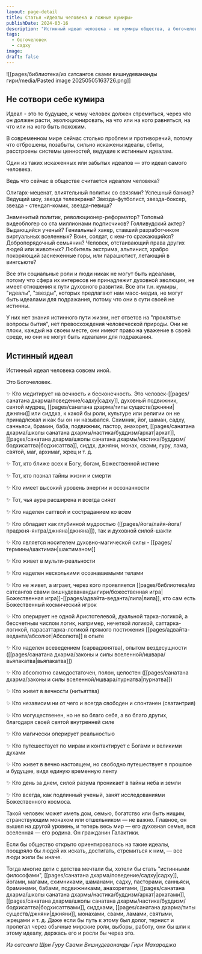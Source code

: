 ```yaml
---
layout: page-detail
title: Статья «Идеалы человека и ложные кумиры»
publishDate: 2024-03-16
description: "Истинный идеал человека - не кумиры общества, а богочеловек: садху, святой, мудрец, достигший единства с Божественным, обладающий мудростью, силой, состраданием и внутренней свободой. Современные социальные идеалы не ведут к духовной эволюции, только подлинный духовный путь раскрывает высший смысл и потенциал человека. Общество, ориентированное на такие идеалы, способно преобразиться и привести людей к истинному развитию."
tags:
  - богочеловек
  - садху
image: 
draft: false
---
```

![[pages/библиотека/из сатсангов свами вишнудевананды гири/media/Pasted image 20250505163726.png]]
  
## Не сотвори себе кумира 

 Идеал - это то будущее, к чему человек должен стремиться, через что он должен расти, эволюционировать, на что или на кого равняться, на что или на кого быть похожим.

 В современном мире сейчас столько проблем и противоречий, потому что отброшены, позабыты, сильно искажены идеалы, сбиты, расстроены системы ценностей, ведущие к истинным идеалам.

 Один из таких искаженных или забытых идеалов — это идеал самого человека.

 Ведь что сейчас в обществе считается идеалом человека?

 Олигарх-меценат, влиятельный политик со связями? Успешный банкир? Ведущий шоу, звезда телеэкрана? Звезда-футболист, звезда-боксер, звезда - стендап-комик, звезда-певица?

 Знаменитый политик, революционер-реформатор? Топовый видеоблогер со ста миллионами подписчиков? Голливудский актер? Выдающийся ученый? Гениальный хакер, ставший разработчиком виртуальных вселенных? Воин, солдат, с кем-то сражающийся? Добропорядочный семьянин? Человек, отстаивающий права других людей или животных? Любитель экстрима, альпинист, храбро покоряющий заснеженные горы, или парашютист, летающий в вингсьюте?

 Все эти социальные роли и люди никак не могут быть идеалами, потому что сфера их интересов не принадлежит духовной эволюции, не имеет отношения к пути духовного развития. Все эти т.н. кумиры, "идеалы", "звезды", которых предлагают нам масс-медиа, не могут быть идеалами для подражания, потому что они в сути своей не истинны.

 У них нет знания истинного пути жизни, нет ответов на "проклятые вопросы бытия", нет превосхождения человеческой природы. Они не плохи, каждый на своем месте, они имеют право на уважение в своей среде, но они не могут быть идеалами для подражания.

## Истинный идеал

 Истинный идеал человека совсем иной.

 Это Богочеловек.

 ✨ Кто медитирует на вечность и бесконечность. Это человек-[[pages/санатана дхарма/поведение/садху|садху]], духовный подвижник, святой мудрец, [[pages/санатана дхарма/типы существ/джняни|джняни]] или сиддха, к какой бы роли, культуре или религии он не принадлежал и как бы он ни назывался. Схимник, йог, шаман, садху, санньяси, брамин, баба, подвижник, пастор, анахорет, [[pages/санатана дхарма/школы санатана дхармы/настика/буддизм/архат|архат]], [[pages/санатана дхарма/школы санатана дхармы/настика/буддизм/бодхисаттва|бодхисаттва]], сиддх, джняни, монах, свами, гуру, лама, святой, маг, архимаг, жрец и т. д.

 ✨ Тот, кто ближе всех к Богу, богам, Божественной истине

 ✨ Тот, кто познал тайны жизни и смерти

 ✨ Кто имеет высокий уровень энергии и осознанности

 ✨ Тот, чья аура расширена и всегда сияет

 ✨ Кто наделен саттвой и состраданием ко всем

 ✨ Кто обладает как глубинной мудростью ([[pages/йога/лайя-йога/праджня-янтра/джняна|джняна]]), так и духовной силой-шакти

 ✨ Кто является носителем духовно-магической силы - [[pages/термины/шактиман|шактиманом]]

 ✨ Кто живет в мульти-реальности

 ✨ Кто наделен несколькими осознаваемыми телами

 ✨ Кто не живет, а играет, через кого проявляется [[pages/библиотека/из сатсангов свами вишнудевананды гири/божественная игра|Божественная игра]]-[[pages/адвайта-веданта/лила|лила]], кто сам есть Божественный космический игрок

 ✨ Кто оперирует не одной Аристотелевой, дуальной тарка-логикой, а бессчетным числом логик, например, нечеткой логикой, саттарка-логикой, парасаттарка-логикой прямого постижения [[pages/адвайта-веданта/абсолют|Абсолюта]] в опыте

 ✨ Кто наделен всеведением (сарваджнятва), опытом вездесущности ([[pages/санатана дхарма/законы и силы вселенной/ишвара/вьяпакатва|вьяпакатва]])

 ✨ Кто абсолютно самодостаточен, полон, целостен ([[pages/санатана дхарма/законы и силы вселенной/ишвара/пурнатва|пурнатва]])

 ✨ Кто живет в вечности (нитьяттва)

 ✨ Кто независим ни от чего и всегда свободен и спонтанен (сватантрия)

 ✨ Кто могущественен, но не во благо себя, а во благо других, благодаря своей святой внутренней силе

 ✨ Кто магически оперирует реальностью

 ✨ Кто путешествует по мирам и контактирует с Богами и великими духами

 ✨ Кто живет в вечно настоящем, но свободно путешествует в прошлое и будущее, видя единую временную ленту

 ✨ Кто день за днем, силой разума проникает в тайны неба и земли

 ✨ Кто всегда, как подлинный ученый, занят исследованиями Божественного космоса.

 Такой человек может иметь дом, семью, богатство или быть нищим, странствующим монахом или отшельником — не важно. Главное, он вышел на другой уровень, и теперь весь мир — его духовная семья, вся вселенная — его родина. Он гражданин Галактики.

 Если бы общество открыто ориентировалось на такие идеалы, поощряло бы людей их искать, достигать, стремиться к ним, — все люди жили бы иначе.

 Тогда многие дети с детства мечтали бы, хотели бы стать "истинными философами", [[pages/санатана дхарма/поведение/садху|садху]], йогами, магами, схимниками, шаманами, садху, пасторами, санньяси, браминами, бабами, подвижниками, анахоретами, [[pages/санатана дхарма/школы санатана дхармы/настика/буддизм/архат|архатами]], [[pages/санатана дхарма/школы санатана дхармы/настика/буддизм/бодхисаттва|бодхисаттвами]], сиддхами, [[pages/санатана дхарма/типы существ/джняни|джняни]], монахами, свами, ламами, святыми, жрецами и т. д. Даже если бы путь к этому был долог, тернист и пролегал через обычные мирские роли, выборы, работу, они бы шли к этому идеалу, держась его и росли бы через это.

*Из сатсанга Шри Гуру Свами Вишнудевананды Гири Махараджа*